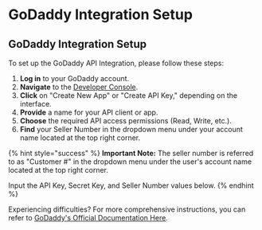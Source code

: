 # GoDaddy Integration Setup

## GoDaddy Integration Setup

To set up the GoDaddy API Integration, please follow these steps:

1. **Log in** to your GoDaddy account.
2. **Navigate** to the [Developer Console](https://developer.godaddy.com/).
3. **Click** on "Create New App" or "Create API Key," depending on the interface.
4. **Provide** a name for your API client or app.
5. **Choose** the required API access permissions (Read, Write, etc.).
6. **Find** your Seller Number in the dropdown menu under your account name located at the top right corner.

{% hint style="success" %}
**Important Note:** The seller number is referred to as "Customer #" in the dropdown menu under the user's account name located at the top right corner.

Input the API Key, Secret Key, and Seller Number values below.
{% endhint %}

Experiencing difficulties? For more comprehensive instructions, you can refer to [GoDaddy's Official Documentation Here](https://developer.godaddy.com/doc).
